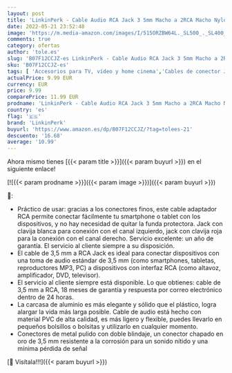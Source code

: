 ```yaml
---
layout: post
title: 'LinkinPerk - Cable Audio RCA Jack 3 5mm Macho a 2RCA Macho Nylon Trenzado Estéreo Cable para el Smartphone  Sistema HiFi iPod  Smart TV  Reproductor MP3  Tablet  PC al Amplificador  Sistema Estéreo y etc  3M '
date: 2022-05-21 23:52:48
image: 'https://m.media-amazon.com/images/I/515ORZBW64L._SL500_._SL400_.jpg'
comments: true
category: ofertas
author: 'tole.es'
slug: 'B07F12CCJZ-es LinkinPerk - Cable Audio RCA Jack 3 5mm Macho a 2RCA Macho...'
sku: 'B07F12CCJZ-es'
tags: [ 'Accesorios para TV, vídeo y home cinema','Cables de conector Jack','Cables para TV, vídeo y home cinema','Electrónica','TV, vídeo y home cinema','linkinperk','smart','tv','🇪🇸', ]
actualPrice: 9.99 EUR
currency: EUR
price: 9.99
comparePrice: 11.99 EUR
prodname: 'LinkinPerk - Cable Audio RCA Jack 3 5mm Macho a 2RCA Macho Nylon Trenzado Estéreo Cable para el Smartphone  Sistema HiFi iPod  Smart TV  Reproductor MP3  Tablet  PC al Amplificador  Sistema Estéreo y etc  3M '
country: 'es'
flag: '🇪🇸'
brand: 'LinkinPerk'
buyurl: 'https://www.amazon.es/dp/B07F12CCJZ/?tag=tolees-21'
descuento: '16.68'
average: '10.99'
---
```


Ahora mismo tienes [{{< param title >}}]({{< param buyurl >}}) en el siguiente enlace!

[![{{< param prodname >}}]({{< param image >}})]({{< param buyurl >}})

🔎:

- Práctico de usar: gracias a los conectores finos, este cable adaptador RCA permite conectar fácilmente tu smartphone o tablet con los dispositivos, y no hay necesidad de quitar la funda protectora. Jack con clavija blanca para conexión con el canal izquierdo, jack con clavija roja para la conexión con el canal derecho. Servicio excelente: un año de garantía. El servicio al cliente siempre a su disposición.
- El cable de 3,5 mm a RCA Jack es ideal para conectar dispositivos con una toma de audio estándar de 3,5 mm (como smartphones, tabletas, reproductores MP3, PC) a dispositivos con interfaz RCA (como altavoz, amplificador, DVD, televisor).
- El servicio al cliente siempre está disponible. Lo que obtienes: cable de 3,5 mm a RCA, 18 meses de garantía y respuesta por correo electrónico dentro de 24 horas.
- La carcasa de aluminio es más elegante y sólido que el plástico, logra alargar la vida más larga posible. Cable de audio está hecho con material PVC de alta calidad, es más ligero y flexible, puedes llevarlo en pequeños bolsillos o bolsitas y utilizarlo en cualquier momento.
- Conectores de metal pulido con doble blindaje, un conector chapado en oro de 3,5 mm resistente a la corrosión para un sonido nítido y una mínima pérdida de señal

[🛒 Visítala!!!]({{< param buyurl >}})
